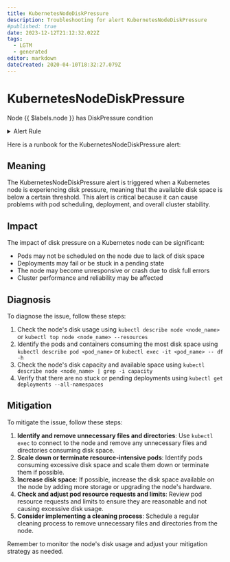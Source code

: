 ```yaml
---
title: KubernetesNodeDiskPressure
description: Troubleshooting for alert KubernetesNodeDiskPressure
#published: true
date: 2023-12-12T21:12:32.022Z
tags: 
  - LGTM
  - generated
editor: markdown
dateCreated: 2020-04-10T18:32:27.079Z
---
```


# KubernetesNodeDiskPressure

Node {{ $labels.node }} has DiskPressure condition

<details>
  <summary>Alert Rule</summary>

{{% rule "kubernetes/kubestate-exporter.yml" "KubernetesNodeDiskPressure" %}}

{{% comment %}}

```yaml
alert: KubernetesNodeDiskPressure
expr: kube_node_status_condition{condition="DiskPressure",status="true"} == 1
for: 2m
labels:
    severity: critical
annotations:
    summary: Kubernetes disk pressure (node {{ $labels.node }})
    description: |-
        Node {{ $labels.node }} has DiskPressure condition
          VALUE = {{ $value }}
          LABELS = {{ $labels }}
    runbook: https://github.com/srerun/prometheus-alerts/blob/main/content/runbooks/kubestate-exporter/KubernetesNodeDiskPressure.md

```

{{% /comment %}}

</details>


Here is a runbook for the KubernetesNodeDiskPressure alert:

## Meaning

The KubernetesNodeDiskPressure alert is triggered when a Kubernetes node is experiencing disk pressure, meaning that the available disk space is below a certain threshold. This alert is critical because it can cause problems with pod scheduling, deployment, and overall cluster stability.

## Impact

The impact of disk pressure on a Kubernetes node can be significant:

* Pods may not be scheduled on the node due to lack of disk space
* Deployments may fail or be stuck in a pending state
* The node may become unresponsive or crash due to disk full errors
* Cluster performance and reliability may be affected

## Diagnosis

To diagnose the issue, follow these steps:

1. Check the node's disk usage using `kubectl describe node <node_name>` or `kubectl top node <node_name> --resources`
2. Identify the pods and containers consuming the most disk space using `kubectl describe pod <pod_name>` or `kubectl exec -it <pod_name> -- df -h`
3. Check the node's disk capacity and available space using `kubectl describe node <node_name> | grep -i capacity`
4. Verify that there are no stuck or pending deployments using `kubectl get deployments --all-namespaces`

## Mitigation

To mitigate the issue, follow these steps:

1. **Identify and remove unnecessary files and directories**: Use `kubectl exec` to connect to the node and remove any unnecessary files and directories consuming disk space.
2. **Scale down or terminate resource-intensive pods**: Identify pods consuming excessive disk space and scale them down or terminate them if possible.
3. **Increase disk space**: If possible, increase the disk space available on the node by adding more storage or upgrading the node's hardware.
4. **Check and adjust pod resource requests and limits**: Review pod resource requests and limits to ensure they are reasonable and not causing excessive disk usage.
5. **Consider implementing a cleaning process**: Schedule a regular cleaning process to remove unnecessary files and directories from the node.

Remember to monitor the node's disk usage and adjust your mitigation strategy as needed.